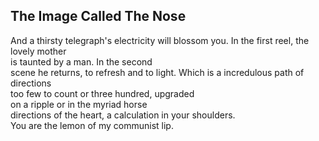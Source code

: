 The Image Called The Nose
-------------------------
And a thirsty telegraph's electricity will blossom you. In the first reel, the lovely mother  
is taunted by a man. In the second  
scene he returns, to refresh and to light. Which is a incredulous path of directions  
too few to count or three hundred, upgraded  
on a ripple or in the myriad horse  
directions of the heart, a calculation in your shoulders.  
You are the lemon of my communist lip.  
